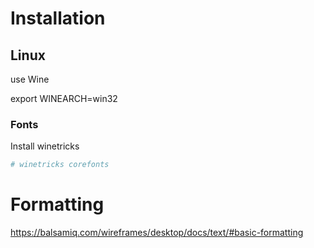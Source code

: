 # Installation

## Linux

use Wine

export WINEARCH=win32

### Fonts

Install winetricks

```sh
# winetricks corefonts
```

# Formatting

https://balsamiq.com/wireframes/desktop/docs/text/#basic-formatting

